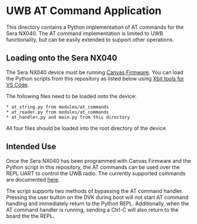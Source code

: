# UWB AT Command Application
This directory contains a Python implementation of AT commands for the
Sera NX040. The AT command implementation is limited to UWB functionality,
but can be easily extended to support other operations.

## Loading onto the Sera NX040
The Sera NX040 device must be running [Canvas Firmware](https://github.com/LairdCP/Sera_NX040_Firmware).
You can load the Python scripts from this repository as listed below using
[Xbit tools for VS Code](https://marketplace.visualstudio.com/items?itemName=rfp-canvas.xbit-vsc).

The following files need to be loaded onto the device:

    * at_string.py from modules/at_commands
    * at_reader.py from modules/at_commands
    * at_handler.py and main.py from this directory

All four files should be loaded into the root directory of the device.

## Intended Use
Once the Sera NX040 has been programmed with Canvas Firmware and the Python
script in this repository, the AT commands can be used over the REPL UART to
control the UWB radio. The currently supported commands are documented
[here](at_commands.rst).

The script supports two methods of bypassing the AT command handler. Pressing
the user button on the DVK during boot will not start AT command handling and
immediately return to the Python REPL. Additionally, when the AT command handler
is running, sending a Ctrl-C will also return to the board the the REPL.
